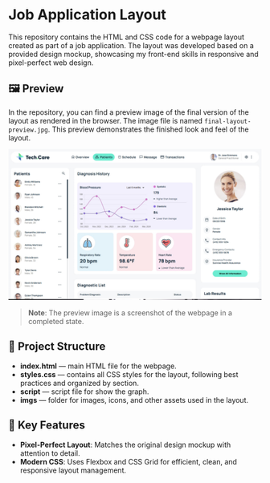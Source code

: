 # Job Application Layout

This repository contains the HTML and CSS code for a webpage layout created as part of a job application. The layout was developed based on a provided design mockup, showcasing my front-end skills in responsive and pixel-perfect web design.

## 🖼 Preview

In the repository, you can find a preview image of the final version of the layout as rendered in the browser. The image file is named `final-layout-preview.jpg`. This preview demonstrates the finished look and feel of the layout.

![Layout Preview](final-layout-preview.jpg)

> **Note**: The preview image is a screenshot of the webpage in a completed state.

## 📁 Project Structure

- **index.html** — main HTML file for the webpage.
- **styles.css** — contains all CSS styles for the layout, following best practices and organized by section.
- **script** — script file for show the graph.
- **imgs** — folder for images, icons, and other assets used in the layout.

## 📐 Key Features

- **Pixel-Perfect Layout**: Matches the original design mockup with attention to detail.
- **Modern CSS**: Uses Flexbox and CSS Grid for efficient, clean, and responsive layout management.
